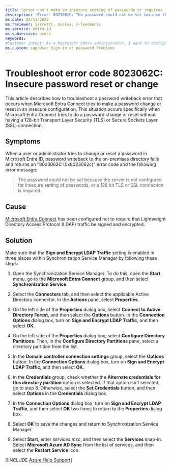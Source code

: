 ```yaml
---
title: Server can't make an insecure setting of passwords or requires 128-bit TLS/SSL
description: 'Error: 8023062C: The password could not be set because the server is not configured for insecure setting of passwords, or a 128 bit TLS or SSL connection is required.'
ms.date: 02/11/2022
ms.reviewer: jarrettr, nualex, v-leedennis
ms.service: entra-id
ms.subservice: users
keywords:
#Customer intent: As a Microsoft Entra administrator, I want to configure the Microsoft Entra Connect Synchronization Service Manager so that users must have the appropriate encryption level to reset or change a password.
ms.custom: sap:User Sign-in or password Problems
---
```

# Troubleshoot error code 8023062C: Insecure password reset or change

This article describes how to troubleshoot a password writeback error that occurs when Microsoft Entra Connect tries to make a password change or reset in an insecure configuration. This situation occurs specifically when Microsoft Entra Connect tries to do a password change or reset without having a 128-bit Transport Layer Security (TLS) or Secure Sockets Layer (SSL) connection.

## Symptoms

When a user or administrator tries to change or reset a password in Microsoft Entra ID, password writeback to the on-premises directory fails and returns an "8023062C (0x8023062c)" error code and the following error message:

> The password could not be set because the server is not configured for insecure setting of passwords, or a 128 bit TLS or SSL connection is required.

## Cause

[Microsoft Entra Connect](/azure/active-directory/hybrid/how-to-connect-install-roadmap) has been configured not to require that Lightweight Directory Access Protocol (LDAP) traffic be signed and encrypted.

## Solution

Make sure that the **Sign and Encrypt LDAP Traffic** setting is enabled in three places within Synchronization Service Manager by following these steps:

1. Open the Synchronization Service Manager. To do this, open the **Start** menu, go to the **Microsoft Entra Connect** group, and then select **Synchronization Service**.

1. Select the **Connectors** tab, and then select the applicable Active Directory connector. In the **Actions** pane, select **Properties**.

1. On the left side of the **Properties** dialog box, select **Connect to Active Directory Forest**, and then select the **Options** button. In the **Connection Options** dialog box, turn on **Sign and Encrypt LDAP Traffic**, and then select **OK**.

1. On the left side of the **Properties** dialog box, select **Configure Directory Partitions**. Then, in the **Configure Directory Partitions** pane, select a directory partition from the list.

1. In the **Domain controller connection settings** group, select the **Options** button. In the **Connection Options** dialog box, turn on **Sign and Encrypt LDAP Traffic**, and then select **OK**.

1. In the **Credentials** group, check whether the **Alternate credentials for this directory partition** option is selected. If that option isn't selected, go to step 8. Otherwise, select the **Set Credentials** button, and then select **Options** in the **Credentials** dialog box.

1. In the **Connection Options** dialog box, turn on **Sign and Encrypt LDAP Traffic**, and then select **OK** two times to return to the **Properties** dialog box.

1. Select **OK** to save the changes and return to Synchronization Service Manager.

1. Select **Start**, enter *services.msc*, and then select the **Services** snap-in. Select **Microsoft Azure AD Sync** from the list of services, and then select the **Restart Service** icon.

[!INCLUDE [Azure Help Support](../../../includes/azure-help-support.md)]
